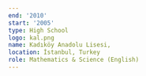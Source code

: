 ```yaml
---
end: '2010'
start: '2005'
type: High School
logo: kal.png
name: Kadıköy Anadolu Lisesi,
location: İstanbul, Turkey
role: Mathematics & Science (English)
---
```


